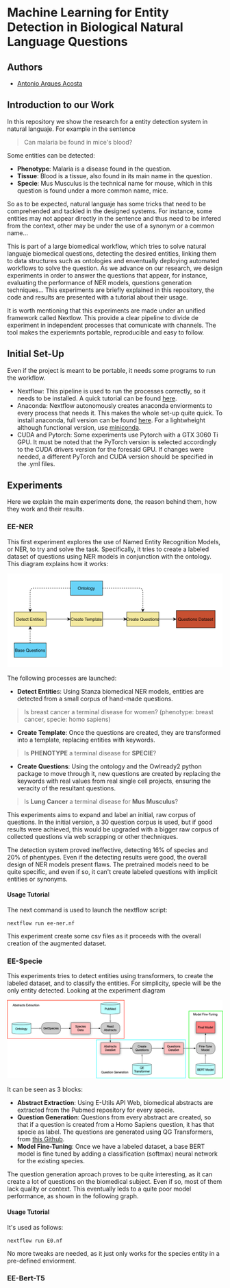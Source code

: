 # Machine Learning for Entity Detection in Biological Natural Language Questions

## Authors
- [Antonio Arques Acosta](https://github.com/Antonio4132)

## Introduction to our Work

In this repository we show the research for a entity detection system in natural languaje. For example in the sentence

> Can malaria be found in mice's blood?

Some entities can be detected:

- **Phenotype**: Malaria is a disease found in the question.
- **Tissue**: Blood is a tissue, also found in its main name in the question.
- **Specie**: Mus Musculus is the technical name for mouse, which in this question is found under a more common name, mice.

So as to be expected, natural languaje has some tricks that need to be comprehended and tackled in the designed systems. For instance, some entities may not appear directly in the sentence and thus need to be infered from the context, other may be under the use of a synonym or a common name... 

This is part of a large biomedical workflow, which tries to solve natural languaje biomedical questions, detecting the desired entities, linking them to data structures such as ontologies and enventually deploying automated workflows to solve the question. As we advance on our research, we design experiments in order to answer the questions that appear, for instance, evaluating the performance of NER models, questions generation techniques... This experiments are briefly explained in this repository, the code and results are presented with a tutorial about their usage.

It is worth mentioning that this experiments are made under an unified framework called Nextlow. This provide a clear pipeline to divide de experiment in independent processes that comunicate with channels. The tool makes the experiemnts portable, reproducible and easy to follow. 

## Initial Set-Up

Even if the project is meant to be portable, it needs some programs to run the workflow. 

- Nextflow: This pipeline is used to run the processes correctly, so it needs to be installed. A quick tutorial can be found [here](https://www.nextflow.io/).
- Anaconda: Nextflow autonomously creates anaconda enviorments to every process that needs it. This makes the whole set-up quite quick. To install anaconda, full version can be found [here](https://www.anaconda.com/). For a lightwheight although functional version, use [miniconda](https://docs.conda.io/en/latest/miniconda.html).
- CUDA and Pytorch: Some experiments use Pytorch with a GTX 3060 Ti GPU. It must be noted that the PyTorch version is selected accordingly to the CUDA drivers version for the foresaid GPU. If changes were needed, a different PyTorch and CUDA version should be specified in the .yml files. 


## Experiments

Here we explain the main experiments done, the reason behind them, how they work and their results. 

### EE-NER

This first experiment explores the use of Named Entity Recognition Models, or NER, to try and solve the task. Specifically, it tries to create a labeled dataset of questions using NER models in conjunction with the ontology. This diagram explains how it works:

![EE-NER DFD](/images/EE_NER-DFD.png)

The following processes are launched:

- **Detect Entitie**s: Using Stanza biomedical NER models, entities are detected from a small corpus of hand-made questions. 

> Is breast cancer a terminal disease for women? (phenotype: breast cancer, specie: homo sapiens)

- **Create Template**: Once the questions are created, they are transformed into a template, replacing entities with keywords. 

> Is **PHENOTYPE** a terminal disease for **SPECIE**?

- **Create Questions**: Using the ontology and the Owlready2 python package to move through it, new questions are created by replacing the keywords with real values from real single cell projects, ensuring the veracity of the resultant questions. 

> Is **Lung Cancer** a terminal disease for **Mus Musculus**?


This experiments aims to expand and label an initial, raw corpus of questions. In the initial version, a 30 question corpus is used, but if good results were achieved, this would be upgraded with a bigger raw corpus of collected questions via web scrapping or other thechniques.

The detection system proved ineffective, detecting 16% of species and 20% of phentypes. Even if the detecting results were good, the overall design of NER models present flaws. The pretrained models need to be quite specific, and even if so, it can't create labeled questions with implicit entities or synonyms.

#### Usage Tutorial

The next command is used to launch the nextflow script:

```
nextflow run ee-ner.nf
```

This experiment create some csv files as it proceeds with the overall creation of the augmented dataset.


### EE-Specie

This experiments tries to detect entities using transformers, to create the labeled dataset, and to classify the entities. For simplicity, specie will be the only entity detected. Looking at the experiment diagram 

![EE-Specie DFD](/images/EE_Specie.png)

It can be seen as 3 blocks:

- **Abstract Extraction**: Using E-Utils API Web, biomedical abstracts are extracted from the Pubmed repository for every specie.
- **Question Generation**: Questions from every abstract are created, so that if a question is created from a Homo Sapiens question, it has that specie as label. The questions are generated using QG Transformers, from [this Github](https://github.com/patil-suraj/question_generation).
- **Model Fine-Tuning**: Once we have a labeled dataset, a base BERT model is fine tuned by adding a classification (softmax) neural network for the existing species. 

The question generation aproach proves to be quite interesting, as it can create a lot of questions on the biomedical subject. Even if so, most of them lack quality or context. This eventually leds to a quite poor model performance, as shown in the following graph. 


#### Usage Tutorial

It's used as follows:

```
nextflow run E0.nf
```

No more tweaks are needed, as it just only works for the species entity in a pre-defined enviorment. 

### EE-Bert-T5
